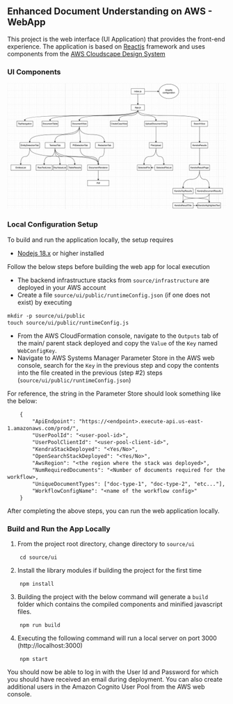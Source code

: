 ## Enhanced Document Understanding on AWS - WebApp

This project is the web interface (UI Application) that provides the front-end experience. The application is
based on [Reactjs](https://react.dev/) framework and uses components from the [AWS Cloudscape Design System](https://cloudscape.design/)

### UI Components

![Diagram](../images/ui-components.png)

### Local Configuration Setup

To build and run the application locally, the setup requires

-   [Nodejs 18.x](https://nodejs.org/en) or higher installed

Follow the below steps before building the web app for local execution

-   The backend infrastructure stacks from `source/infrastructure` are deployed in your AWS account
-   Create a file `source/ui/public/runtimeConfig.json` (if one does not exist) by executing

```
mkdir -p source/ui/public
touch source/ui/public/runtimeConfig.js
```

-   From the AWS CloudFormation console, navigate to the `Outputs` tab of the main/ parent stack deployed and copy the `Value` of the `Key` named `WebConfigKey`.
-   Navigate to AWS Systems Manager Parameter Store in the AWS web console, search for the `Key` in the previous step and copy the contents into the file created in the previous (step #2) steps (`source/ui/public/runtimeConfig.json`)

For reference, the string in the Parameter Store should look something like the below:

```
    {
        "ApiEndpoint": "https://<endpoint>.execute-api.us-east-1.amazonaws.com/prod/",
        "UserPoolId": "<user-pool-id>",
        "UserPoolClientId": "<user-pool-client-id>",
        "KendraStackDeployed": "<Yes/No>",
        "OpenSearchStackDeployed": "<Yes/No>",
        "AwsRegion": "<the region where the stack was deployed>",
        "NumRequiredDocuments": "<Number of documents required for the workflow>,
        "UniqueDocumentTypes": ["doc-type-1", "doc-type-2", "etc..."],
        "WorkflowConfigName": "<name of the workflow config>"
    }
```

After completing the above steps, you can run the web application locally.

### Build and Run the App Locally

1. From the project root directory, change directory to `source/ui`

```
    cd source/ui
```

2. Install the library modules if building the project for the first time

```
    npm install
```

3. Building the project with the below command will generate a `build` folder which contains
   the compiled components and minified javascript files.

```
    npm run build
```

4. Executing the following command will run a local server on port 3000 (http://localhost:3000)

```
    npm start
```

You should now be able to log in with the User Id and Password for which you should have received an email during deployment. You can also
create additional users in the Amazon Cognito User Pool from the AWS web console.
